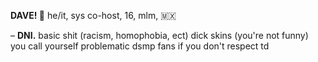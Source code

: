 
**DAVE! 🔪**
he/it, sys co-host, 16, mlm, 🇲🇽

– **DNI.**
basic shit (racism, homophobia, ect)
dick skins (you're not funny)
you call yourself problematic
dsmp fans
if you don't respect td
